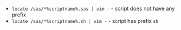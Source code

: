 - `locate /sas/*%scriptname%.sas | vim -` - script does not have any prefix
- `locate /sas/*%scriptname%.sh | vim -` - script has prefix `sh`